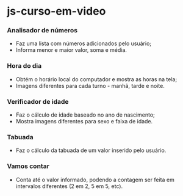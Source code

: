 # js-curso-em-video

### Analisador de números
- Faz uma lista com números adicionados pelo usuário;
- Informa menor e maior valor, soma e média.

### Hora do dia
- Obtém o horário local do computador e mostra as horas na tela;
- Imagens diferentes para cada turno - manhã, tarde e noite.

### Verificador de idade
- Faz o cálculo de idade baseado no ano de nascimento;
- Mostra imagens diferentes para sexo e faixa de idade.

### Tabuada
- Faz o cálculo da tabuada de um valor inserido pelo usuário.

### Vamos contar
- Conta até o valor informado, podendo a contagem ser feita em intervalos diferentes (2 em 2, 5 em 5, etc).

